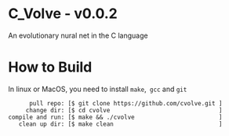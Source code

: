 # C\_Volve - v0.0.2
An evolutionary nural net in the C language

# How to Build
In linux or MacOS, you need to install ```make```,``` gcc``` and ```git```
```
      pull repo: [$ git clone https://github.com/cvolve.git ]
     change dir: [$ cd cvolve                               ]
compile and run: [$ make && ./cvolve                        ]
   clean up dir: [$ make clean                              ]
```
